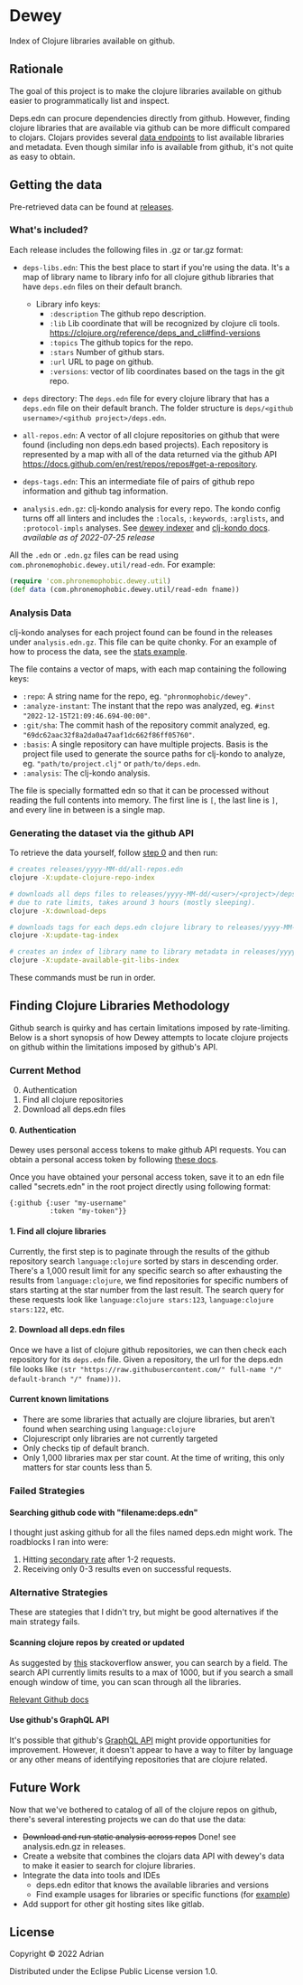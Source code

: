 # Dewey

Index of Clojure libraries available on github.

## Rationale

The goal of this project is to make the clojure libraries available on github easier to programmatically list and inspect.

Deps.edn can procure dependencies directly from github. However, finding clojure libraries that are available via github can be more difficult compared to clojars. Clojars provides several [data endpoints](https://github.com/clojars/clojars-web/wiki/Data) to list available libraries and metadata. Even though similar info is available from github, it's not quite as easy to obtain.

## Getting the data

Pre-retrieved data can be found at [releases](https://github.com/phronmophobic/dewey/releases).

### What's included?

Each release includes the following files in .gz or tar.gz format:

- `deps-libs.edn`: This the best place to start if you're using the data. It's a map of library name to library info for all clojure github libraries that have `deps.edn` files on their default branch.
  - Library info keys:
    - `:description` The github repo description.
    - `:lib` Lib coordinate that will be recognized by clojure cli tools. https://clojure.org/reference/deps_and_cli#find-versions
    - `:topics` The github topics for the repo.
    - `:stars` Number of github stars.
    - `:url` URL to page on github.
    - `:versions`: vector of lib coordinates based on the tags in the git repo.
- `deps` directory: The `deps.edn` file for every clojure library that has a `deps.edn` file on their default branch. The folder structure is `deps/<github username>/<github project>/deps.edn`.
- `all-repos.edn`: A vector of all clojure repositories on github that were found (including non deps.edn based projects). Each repository is represented by a map with all of the data returned via the github API https://docs.github.com/en/rest/repos/repos#get-a-repository.
  
- `deps-tags.edn`: This an intermediate file of pairs of github repo information and github tag information.

- `analysis.edn.gz`: clj-kondo analysis for every repo. 
The kondo config turns off all linters and includes the `:locals`, `:keywords`, `:arglists`, and `:protocol-impls` analyses.
See [dewey indexer](https://github.com/phronmophobic/dewey/blob/main/src/com/phronemophobic/dewey/index.clj#L79) and [clj-kondo docs](https://github.com/clj-kondo/clj-kondo/tree/master/analysis). _available as of 2022-07-25 release_


All the `.edn` or `.edn.gz` files can be read using `com.phronemophobic.dewey.util/read-edn`. For example:
```clojure
(require 'com.phronemophobic.dewey.util)
(def data (com.phronemophobic.dewey.util/read-edn fname))
```

### Analysis Data

clj-kondo analyses for each project found can be found in the releases under `analysis.edn.gz`. This file can be quite chonky. For an example of how to process the data, see the [stats example](examples/stats).

The file contains a vector of maps, with each map containing the following keys:
- `:repo`: A string name for the repo, eg. `"phronmophobic/dewey"`.  
- `:analyze-instant`: The instant that the repo was analyzed, eg. `#inst "2022-12-15T21:09:46.694-00:00"`.  
- `:git/sha`: The commit hash of the repository commit analyzed, eg. `"69dc62aac32f8a2da0a47aaf1dc662f86ff05760"`.
- `:basis`: A single repository can have multiple projects. Basis is the project file used to generate the source paths for clj-kondo to analyze, eg. `"path/to/project.clj"` or `path/to/deps.edn`.  
- `:analysis`: The clj-kondo analysis.

The file is specially formatted edn so that it can be processed without reading the full contents into memory. The first line is `[`, the last line is `]`, and every line in between is a single map.

### Generating the dataset via the github API

To retrieve the data yourself, follow [step 0](#0.-authentication) and then run:

```bash
# creates releases/yyyy-MM-dd/all-repos.edn
clojure -X:update-clojure-repo-index

# downloads all deps files to releases/yyyy-MM-dd/<user>/<project>/deps.edn
# due to rate limits, takes around 3 hours (mostly sleeping).
clojure -X:download-deps

# downloads tags for each deps.edn clojure library to releases/yyyy-MM-dd/deps-tags.edn
clojure -X:update-tag-index

# creates an index of library name to library metadata in releases/yyyy-MM-dd/deps-libs.edn
clojure -X:update-available-git-libs-index
```

These commands must be run in order.

## Finding Clojure Libraries Methodology

Github search is quirky and has certain limitations imposed by rate-limiting. Below is a short synopsis of how Dewey attempts to locate clojure projects on github within the limitations imposed by github's API.

### Current Method

0. Authentication
1. Find all clojure repositories
2. Download all deps.edn files

#### 0. Authentication

Dewey uses personal access tokens to make github API requests. You can obtain a personal access token by following [these docs](https://docs.github.com/en/authentication/keeping-your-account-and-data-secure/creating-a-personal-access-token).

Once you have obtained your personal access token, save it to an edn file called "secrets.edn" in the root project directly using following format:

```edn
{:github {:user "my-username"
          :token "my-token"}}
```

#### 1. Find all clojure libraries

Currently, the first step is to paginate through the results of the github repository search `language:clojure` sorted by stars in descending order. There's a 1,000 result limit for any specific search so after exhausting the results from `language:clojure`, we find repositories for specific numbers of stars starting at the star number from the last result. The search query for these requests look like `language:clojure stars:123`, `language:clojure stars:122`, etc.

#### 2. Download all deps.edn files

Once we have a list of clojure github repositories, we can then check each repository for its `deps.edn` file. Given a repository, the url for the deps.edn file looks like `(str "https://raw.githubusercontent.com/" full-name "/" default-branch "/" fname)))`.

#### Current known limitations

- There are some libraries that actually are clojure libraries, but aren't found when searching using `language:clojure`
- Clojurescript only libraries are not currently targeted
- Only checks tip of default branch.
- Only 1,000 libraries max per star count. At the time of writing, this only matters for star counts less than 5.

### Failed Strategies

#### Searching github code with "filename:deps.edn"

I thought just asking github for all the files named deps.edn might work. The roadblocks I ran into were:
1. Hitting [secondary rate](https://docs.github.com/en/rest/overview/resources-in-the-rest-api#secondary-rate-limits) after 1-2 requests.
2. Receiving only 0-3 results even on successful requests.


### Alternative Strategies

These are stategies that I didn't try, but might be good alternatives if the main strategy fails.

#### Scanning clojure repos by created or updated

As suggested by [this](https://stackoverflow.com/a/37639739) stackoverflow answer, you can search by a field. The search API currently limits results to a max of 1000, but if you search a small enough window of time, you can scan through all the libraries.

[Relevant Github docs](https://docs.github.com/en/search-github/searching-on-github/searching-for-repositories#search-based-on-when-a-repository-was-created-or-last-updated)

#### Use github's GraphQL API

It's possible that github's [GraphQL API](https://docs.github.com/en/graphql) might provide opportunities for improvement. However, it doesn't appear to have a way to filter by language or any other means of identifying repositories that are clojure related.

## Future Work

Now that we've bothered to catalog of all of the clojure repos on github, there's several interesting projects we can do that use the data:
- ~~Download and run static analysis across repos~~ Done! see analysis.edn.gz in releases.
- Create a website that combines the clojars data API with dewey's data to make it easier to search for clojure libraries.
- Integrate the data into tools and IDEs
  - deps.edn editor that knows the available libraries and versions
  - Find example usages for libraries or specific functions (for [example](https://github.com/phronmophobic/add-deps))
- Add support for other git hosting sites like gitlab.


## License

Copyright © 2022 Adrian

Distributed under the Eclipse Public License version 1.0.
